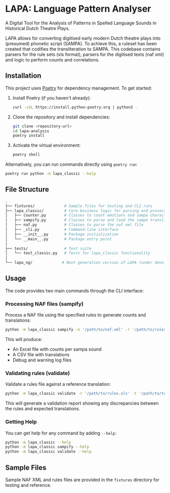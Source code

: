 # LAPA: Language Pattern Analyser

A Digital Tool for the Analysis of Patterns in Spelled Language Sounds in Historical Dutch Theatre Plays.

LAPA allows for converting digitised early modern Dutch theatre plays into (presumed) phonetic script (SAMPA). To achieve this, a ruleset has been created that codifies the transliteration to SAMPA. This codebase contains parsers for the rule sets (xls format), parsers for the digitised texts (naf xml) and logic to perform counts and correlations.

## Installation

This project uses [Poetry](https://python-poetry.org/) for dependency management. To get started:

1. Install Poetry (if you haven't already):

   ```bash
   curl -sSL https://install.python-poetry.org | python3 -
   ```

2. Clone the repository and install dependencies:

   ```bash
   git clone <repository-url>
   cd lapa-analysis
   poetry install
   ```

3. Activate the virtual environment:

   ```bash
   poetry shell
   ```

Alternatively, you can run commands directly using `poetry run`:

```bash
poetry run python -m lapa_classic --help
```

## File Structure

```bash
.
├── fixtures/             # Sample files for testing and CLI runs
├── lapa_classic/         # Core business logic for parsing and processing
│   ├── counter.py        # Classes to count emotions and sampa characters
│   ├── sampify.py        # Classes to parse and load the sampa transliteration dictionary
│   ├── naf.py            # Classes to parse the naf xml file
│   ├── _cli.py           # Command-line interface
│   ├── __init__.py       # Package initialization
│   └── __main__.py       # Package entry point
│
├── tests/                # Test suite
│   └── test_classic.py   # Tests for lapa_classic functionality
│
└── lapa_ng/             # Next generation version of LAPA (under development)
```

## Usage

The code provides two main commands through the CLI interface:

### Processing NAF files (sampify)

Process a NAF file using the specified rules to generate counts and translations:

```bash
python -m lapa_classic sampify -n '/path/to/naf.xml' -r '/path/to/rules.xls' -o '/path/to/output'
```

This will produce:

- An Excel file with counts per sampa sound
- A CSV file with translations
- Debug and warning log files

### Validating rules (validate)

Validate a rules file against a reference translation:

```bash
python -m lapa_classic validate -r '/path/to/rules.xls' -t '/path/to/test.txt' -o '/path/to/output'
```

This will generate a validation report showing any discrepancies between the rules and expected translations.

### Getting Help

You can get help for any command by adding `--help`:

```bash
python -m lapa_classic --help
python -m lapa_classic sampify --help
python -m lapa_classic validate --help
```

## Sample Files

Sample NAF XML and rules files are provided in the `fixtures` directory for testing and reference.
